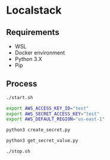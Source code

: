 # Localstack

## Requirements

- WSL
- Docker environment
- Python 3.X
- Pip

## Process

```sh
./start.sh

export AWS_ACCESS_KEY_ID="test"
export AWS_SECRET_ACCESS_KEY="test"
export AWS_DEFAULT_REGION="us-east-1"

python3 create_secret.py

python3 get_secret_value.py

./stop.sh
```
